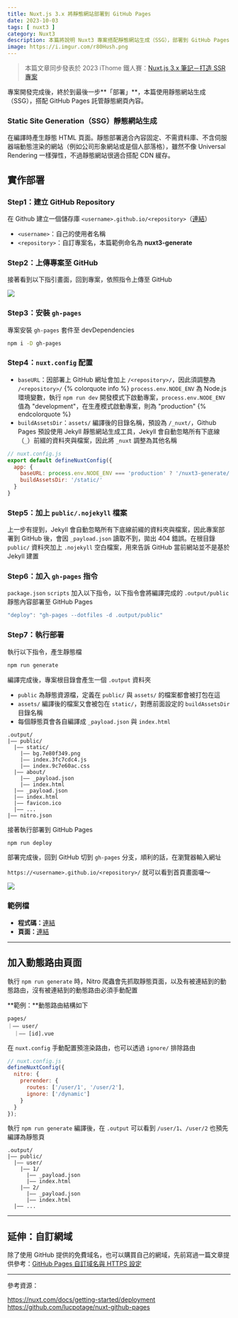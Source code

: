 ```yaml
---
title: Nuxt.js 3.x 將靜態網站部署到 GitHub Pages
date: 2023-10-03
tags: [ nuxt3 ]
category: Nuxt3
description: 本篇將說明 Nuxt3 專案搭配靜態網站生成（SSG），部署到 GitHub Pages 託管靜態網頁內容
image: https://i.imgur.com/r80Hush.png
---
```


> 本篇文章同步發表於 2023 iThome 鐵人賽：[Nuxt.js 3.x 筆記－打造 SSR 專案](https://ithelp.ithome.com.tw/articles/10335369)
>

專案開發完成後，終於到最後一步**「部署」**，本篇使用靜態網站生成（SSG），搭配 GitHub Pages 託管靜態網頁內容。

### **Static Site Generation（SSG）靜態網站生成**

在編譯時產生靜態 HTML 頁面。靜態部署適合內容固定、不需資料庫、不含伺服器端動態渲染的網站（例如公司形象網站或是個人部落格），雖然不像 Universal Rendering 一樣彈性，不過靜態網站很適合搭配 CDN 緩存。

<!-- more -->

## **實作部署**

### **Step1：建立 GitHub Repository**

在 Github 建立一個儲存庫 `<username>.github.io/<repository>`（[連結](https://github.com/new)）

- `<username>`：自己的使用者名稱
- `<repository>`：自訂專案名，本篇範例命名為 **nuxt3-generate**

### **Step2：上傳專案至 GitHub**

接著看到以下指引畫面，回到專案，依照指令上傳至 GitHub

![](https://i.imgur.com/JZOZS2z.png)

### **Step3：安裝 `gh-pages`**

專案安裝 `gh-pages` 套件至 devDependencies

```bash
npm i -D gh-pages
```

### **Step4：`nuxt.config` 配置**

- `baseURL`：因部署上 GitHub 網址會加上 `/<repository>/`，因此須調整為 `/<repository>/`
  {% colorquote info %}
  `process.env.NODE_ENV` 為 Node.js 環境變數，執行 `npm run dev` 開發模式下啟動專案，`process.env.NODE_ENV` 值為 "development"，在生產模式啟動專案，則為 "production"
  {% endcolorquote %}
- `buildAssetsDir`：`assets/` 編譯後的目錄名稱，預設為 `/_nuxt/`，Github Pages 預設使用 Jekyll 靜態網站生成工具，Jekyll 會自動忽略所有下底線（`_`）前綴的資料夾與檔案，因此將 `_nuxt` 調整為其他名稱

```jsx
// nuxt.config.js
export default defineNuxtConfig({
  app: {
    baseURL: process.env.NODE_ENV === 'production' ? '/nuxt3-generate/' : '/',
    buildAssetsDir: '/static/'
  }
}
```

### **Step5：加上 `public/.nojekyll` 檔案**

上一步有提到，Jekyll 會自動忽略所有下底線前綴的資料夾與檔案，因此專案部署到 GitHub 後，會因 `_payload.json` 讀取不到，拋出 404 錯誤。在根目錄 `public/` 資料夾加上 `.nojekyll` 空白檔案，用來告訴 GitHub 當前網站並不是基於 Jekyll 建置

### **Step6：加入 `gh-pages` 指令**

`package.json` `scripts` 加入以下指令，以下指令會將編譯完成的 `.output/public` 靜態內容部署至 GitHub Pages

```jsx
"deploy": "gh-pages --dotfiles -d .output/public"
```

### **Step7：執行部署**

執行以下指令，產生靜態檔

```bash
npm run generate
```

編譯完成後，專案根目錄會產生一個 `.output` 資料夾

- `public` 為靜態資源檔，定義在 `public/` 與 `assets/` 的檔案都會被打包在這
- `assets/` 編譯後的檔案又會被包在 `static/`，對應前面設定的 `buildAssetsDir` 目錄名稱
- 每個靜態頁會各自編譯成 `_payload.json` 與 `index.html`

```
.output/
|—— public/
  |—— static/
    |—— bg.7e80f349.png
    |—— index.3fc7cdc4.js
    |—— index.9c7e60ac.css
  |—— about/
    |—— _payload.json
    |—— index.html
  |—— _payload.json
  |—— index.html
  |—— favicon.ico
  |—— ...
|—— nitro.json
```

接著執行部署到 GitHub Pages

```bash
npm run deploy
```

部署完成後，回到 GitHub 切到 `gh-pages` 分支，順利的話，在瀏覽器輸入網址

`https://<username>.github.io/<repository>/` 就可以看到首頁畫面囉～

![](https://i.imgur.com/r80Hush.png)

### **範例檔**

- **程式碼：**[連結](https://github.com/clairechang0609/nuxt3-generate/tree/gh-pages)
- **頁面：**[連結](https://clairechang0609.github.io/nuxt3-generate/about)

---

## **加入動態路由頁面**

執行 `npm run generate` 時，Nitro 爬蟲會先抓取靜態頁面，以及有被連結到的動態路由，沒有被連結到的動態路由必須手動配置

**範例：**動態路由結構如下

```
pages/
｜—— user/
  ｜—— [id].vue
```

在 `nuxt.config` 手動配置預渲染路由，也可以透過 `ignore/` 排除路由

```jsx
// nuxt.config.js
defineNuxtConfig({
  nitro: {
    prerender: {
      routes: ['/user/1', '/user/2'],
      ignore: ['/dynamic']
    }
  }
});
```

執行 `npm run generate` 編譯後，在 `.output` 可以看到 `/user/1`、`/user/2` 也預先編譯為靜態頁

```
.output/
|—— public/
  |—— user/
    |—— 1/
      |—— _payload.json
      |—— index.html
    |—— 2/
      |—— _payload.json
      |—— index.html
  |—— ...
```

---

## **延伸：自訂網域**

除了使用 GitHub 提供的免費域名，也可以購買自己的網域，先前寫過一篇文章提供參考：[GitHub Pages 自訂域名與 HTTPS 設定](https://clairechang.tw/2023/06/28/web/github-pages-with-custom-domain/)

---

參考資源：

https://nuxt.com/docs/getting-started/deployment
https://github.com/lucpotage/nuxt-github-pages